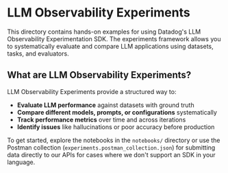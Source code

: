 # LLM Observability Experiments

This directory contains hands-on examples for using Datadog's LLM Observability Experimentation SDK. The experiments framework allows you to systematically evaluate and compare LLM applications using datasets, tasks, and evaluators.

## What are LLM Observability Experiments?

LLM Observability Experiments provide a structured way to:

- **Evaluate LLM performance** against datasets with ground truth
- **Compare different models, prompts, or configurations** systematically
- **Track performance metrics** over time and across iterations
- **Identify issues** like hallucinations or poor accuracy before production

To get started, explore the notebooks in the `notebooks/` directory or use the Postman collection (`experiments.postman_collection.json`) for submitting data directly to our APIs for cases where we don't support an SDK in your language.
